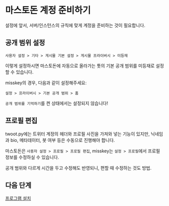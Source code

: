 # 마스토돈 계정 준비하기

설정에 앞서, 서버/인스턴스의 규칙에 맞게 계정을 준비하는 것이 필요합니다.

## 공개 범위 설정
```
사용자 설정 > 기타 > 게시물 기본 설정 > 게시물 프라이버시 > 미등재
```

이렇게 설정하시면 마스토돈에 자동으로 올라가는 툿의 기본 공개 범위를 미등재로 설정할 수 있습니다.

misskey의 경우, 다음과 같이 설정해주세요:

```
설정 > 프라이버시 > 기본 공개 범위 > 홈
```

`공개 범위를 기억하기`를 켠 상태에서는 설정되지 않습니다!

## 프로필 편집
twoot.py에는 트위터 계정의 헤더와 프로필 사진을 가져와 넣는 기능이 있지만,
닉네임과 bio, 메타데이터, 봇 여부 등은 수동으로 진행해야 합니다.

마스토돈은 `사용자 설정 > 프로필 > 프로필 편집`,
misskey는 `설정 > 프로필`에서 프로필 정보를 수정하실 수 있습니다.

공개 범위와 다르게 시간을 두고 수정해도 반영되니, 편할 때 수정하는 것도 방법.

## 다음 단계
[프로그램 설치](./install-requirements)